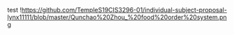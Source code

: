 test
!https://github.com/TempleS19CIS3296-01/individual-subject-proposal-lynx11111/blob/master/Qunchao%20Zhou_%20food%20order%20system.png
